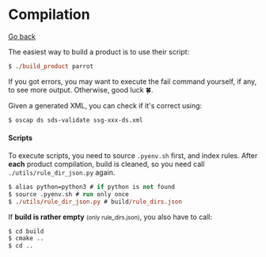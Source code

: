 # Compilation

[Go back](../index.md)

<div class="row row-cols-md-2"><div>

The easiest way to build a product is to use their script:

```ps
$ ./build_product parrot
```

If you got errors, you may want to execute the fail command yourself, if any, to see more output. Otherwise, good luck 🍀.

Given a generated XML, you can check if it's correct using:

```ps
$ oscap ds sds-validate ssg-xxx-ds.xml
```
</div><div>

#### Scripts

To execute scripts, you need to source `.pyenv.sh` first, and index rules. After **each** product compilation, build is cleaned, so you need call `./utils/rule_dir_json.py` again.

```ps
$ alias python=python3 # if python is not found
$ source .pyenv.sh # run only once
$ ./utils/rule_dir_json.py # build/rule_dirs.json
```

If **build is rather empty** <small>(only rule_dirs.json)</small>, you also have to call:

```ps
$ cd build
$ cmake ..
$ cd ..
```
</div></div>